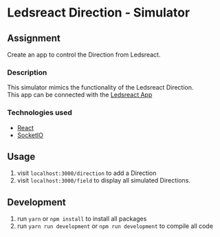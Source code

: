 # Ledsreact Direction - Simulator

## Assignment

Create an app to control the Direction from Ledsreact.

### Description

This simulator mimics the functionality of the Ledsreact Direction.<br />
This app can be connected with the [Ledsreact App](https://github.com/berndbousard/ledsreact_app)

### Technologies used

* [React](https://github.com/facebook/react)
* [SocketIO](https://github.com/socketio/socket.io/)

## Usage

1. visit `localhost:3000/direction` to add a Direction
2. visit `localhost:3000/field` to display all simulated Directions.

## Development

1. run `yarn` or `npm install` to install all packages
2. run `yarn run development` or `npm run development` to compile all code
